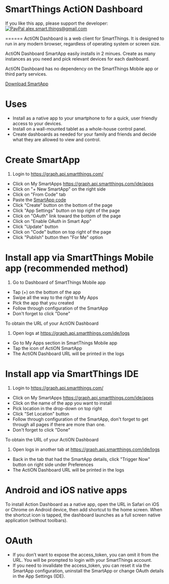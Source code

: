 SmartThings ActiON Dashboard
======

If you like this app, please support the developer:<br/> [![PayPal](https://www.paypalobjects.com/en_US/i/btn/btn_donate_SM.gif) alex.smart.things@gmail.com](https://www.paypal.com/cgi-bin/webscr?cmd=_s-xclick&hosted_button_id=A5K5L44TEF77U)

======
ActiON Dashboard is a web client for SmartThings. It is designed to run in any modern browser, regardless of operating system or screen size.

ActiON Dashboard SmartApp easily installs in 2 minues. Create as many instances as you need and pick relevant devices for each dashboard.

ActiON Dashboard has no dependency on the SmartThings Mobile app or third party services.

[Download SmartApp](https://github.com/625alex/ActiON-Dashboard/blob/master/app/ActiON4SmartApp.groovy)

Uses
======
* Install as a native app to your smartphone to for a quick, user friendly access to your devices.
* Install on a wall-mounted tablet as a whole-house control panel.
* Create dashboards as needed for your family and friends and decide what they are allowed to view and control.

Create SmartApp
======
1. Login to https://graph.api.smartthings.com/
* Click on My SmartApps https://graph.api.smartthings.com/ide/apps
* Click on "+ New SmartApp" on the right side
* Click on "From Code" tab
* Paste the <a href="https://github.com/action-dashboard/action-dashboard.github.io/blob/master/ActiON4/app.groovy" target="_blank">SmartApp code</a>
* Click "Create" button on the bottom of the page
* Click "App Settings" button on top right of the page
* Click on "OAuth" link toward the bottom of the page
* Click on "Enable OAuth in Smart App"
* Click "Update" button
* Click on "Code" button on top right of the page
* Click "Publish" button then "For Me" option

Install app via SmartThings Mobile app (recommended method)
======

1. Go to Dashboard of SmartThings Mobile app
* Tap (+) on the bottom of the app
* Swipe all the way to the right to My Apps
* Pick the app that you created
* Follow through configuration of the SmartApp
* Don't forget to click "Done"

To obtain the URL of your ActiON Dashboard

1. Open logs at https://graph.api.smartthings.com/ide/logs 
* Go to My Apps section in SmartThings Mobile app
* Tap the icon of ActiON SmartApp
* The ActiON Dashboard URL will be printed in the logs

Install app via SmartThings IDE
======

1. Login to https://graph.api.smartthings.com/
* Click on My SmartApps https://graph.api.smartthings.com/ide/apps
* Click on the name of the app you want to install
* Pick location in the drop-down on top right
* Click "Set Location" button
* Follow through configuration of the SmartApp, don't forget to get through all pages if there are more than one.
* Don't forget to click "Done"

To obtain the URL of your ActiON Dashboard

1. Open logs in another tab at https://graph.api.smartthings.com/ide/logs
* Back in the tab that had the SmartApp details, click "Trigger Now" button on right side under Preferences
* The ActiON Dashboard URL will be printed in the logs

Android and iOS native apps
=====
To install Action Dashboard as a native app, open the URL in Safari on iOS or Chrome on Android device, then add shortcut to the home screen. When the shortcut icon is tapped, the dashboard launches as a full screen native application (without toolbars).

OAuth
=====
* If you don’t want to expose the access_token, you can omit it from the URL. You will be prompted to login with your SmartThings account.
* If you need to invalidate the access_token, you can reset it via the SmartApp configuration, uninstall the SmartApp or change OAuth details in the App Settings (IDE).
